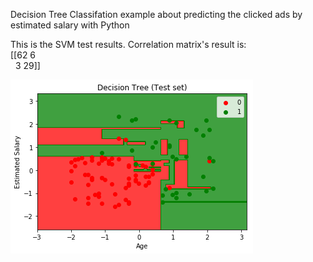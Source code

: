 Decision Tree Classifation example about predicting the clicked ads by estimated salary  with Python


This is the SVM test results. Correlation matrix's result is: <br>
[[62 6 <br>
  &nbsp;&nbsp;3 29]]

![image](https://github.com/karakusfurkan/Decision_Tree_Classification/blob/master/graph1.png)
